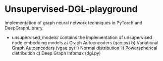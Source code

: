 # Unsupervised-DGL-playground
Implementation of graph neural network techniques in PyTorch and
DeepGraphLibrary. 

- unsupervised_models/ contains the implementation of unsupervised node
  embedding models
	a) Graph Autoencoders (gae.py)
	b) Variational Graph Autoencoders (vgae.py)
		i) Normal distribution
		ii) Powerspherical distribution
	c) Deep Graph Infomax (dgi.py)
